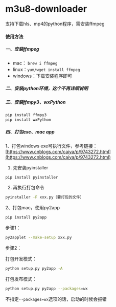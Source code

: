 # m3u8-downloader
支持下载hls、mp4的python程序，需安装ffmpeg

#### 使用方法

##### 一、安装ffmpeg

- mac： ``brew i ffmpeg``
- linux：``yum/wget install ffmpeg``
- windows：下载安装程序即可

##### 二、安装python环境，这个不再详细说明

##### 三、安装ffmpy3、wxPython

```sh
pip install ffmpy3
pip install wxPython
```

##### 四、打包exe、mac app
1、打包windows exe可执行文件，参考链接：[https://www.cnblogs.com/caiya/p/9743272.html](https://www.cnblogs.com/caiya/p/9743272.html)

1. 先安装pyinstaller

```sh
pip install pyinstaller
```

2. 再执行打包命令

```sh
pyinstaller -F xxx.py（要打包的文件）
```

2、打包mac，使用py2app

```sh
pip install py2app
```

步骤1：

```sh
py2applet --make-setup xxx.py
```

步骤2：

打包开发模式：

```sh
python setup.py py2app -A
```

打包发布模式：

```sh
python setup.py py2app --packages=wx
```
不指定`--packages=wx`选项的话，启动的时候会报错